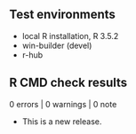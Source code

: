 ## Test environments
* local R installation, R 3.5.2
* win-builder (devel)
* r-hub

## R CMD check results

0 errors | 0 warnings | 0 note

* This is a new release.
